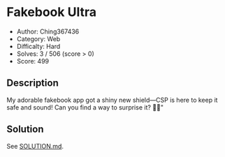 # Fakebook Ultra
- Author: Ching367436
- Category: Web
- Difficalty: Hard
- Solves: 3 / 506 (score > 0)
- Score: 499

## Description
My adorable fakebook app got a shiny new shield—CSP is here to keep it safe and sound! Can you find a way to surprise it? 🌟🐾"

## Solution
See [SOLUTION.md](./SOLUTION.md).
